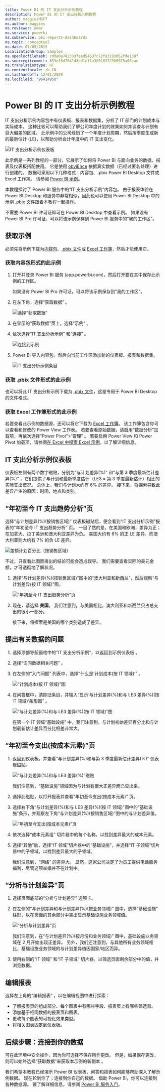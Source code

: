 ```yaml
---
title: Power BI 的 IT 支出分析示例教程
description: Power BI 的 IT 支出分析示例教程
author: maggiesMSFT
ms.author: maggies
ms.reviewer: amac
ms.service: powerbi
ms.subservice: pbi-reports-dashboards
ms.topic: conceptual
ms.date: 07/05/2019
LocalizationGroup: Samples
ms.openlocfilehash: cdde0e702333feed54637c72fa3193052fde139f
ms.sourcegitcommit: 653e18d7041d3dd1cf7a38010372366975a98eae
ms.translationtype: HT
ms.contentlocale: zh-CN
ms.lasthandoff: 12/01/2020
ms.locfileid: "96414958"
---
```

# <a name="it-spend-analysis-sample-for-power-bi-take-a-tour"></a>Power BI 的 IT 支出分析示例教程

IT 支出分析示例内容包中有仪表板、报表和数据集，分析了 IT 部门的计划成本与实际成本。 这种比较可以帮助我们了解公司年度计划的效果如何并调查与计划有巨大偏差的区域。 此示例中的公司经历了一个年度计划周期，然后按季度生成新的最新估计 (LE)，以帮助分析会计年度中的 IT 支出变化。

![IT 支出分析示例仪表板](media/sample-it-spend/it1.png)

此示例是一系列教程的一部分，它展示了如何将 Power BI 与面向业务的数据、报表及仪表板搭配使用。 它是使用 [obviEnce](http://www.obvience.com/) 依据真实数据（已经过匿名处理）进行创建的。 数据可采用以下几种格式：内容包、.pbix Power BI Desktop 文件或 Excel 工作簿。 请参阅 [Power BI 示例](sample-datasets.md)。 

本教程探讨了 Power BI 服务中的“IT 支出分析示例”内容包。 由于报表体验在 Power BI Desktop 和服务中非常相似，因此也可以使用 Power BI Desktop 中的示例 .pbix 文件跟着本教程一起操作。 

不需要 Power BI 许可证即可在 Power BI Desktop 中查看示例。 如果没有 Power BI Pro 许可证，可以将该示例保存到 Power BI 服务中的“我的工作区”。 

## <a name="get-the-sample"></a>获取示例

 必须先将示例下载为[内容包](#get-the-content-pack-for-this-sample)、[.pbix 文件](#get-the-pbix-file-for-this-sample)或 [Excel 工作簿](#get-the-excel-workbook-for-this-sample)，然后才能使用它。

### <a name="get-the-content-pack-for-this-sample"></a>获取内容包形式的此示例

1. 打开并登录 Power BI 服务 (app.powerbi.com)，然后打开要在其中保存此示例的工作区。

   如果没有 Power BI Pro 许可证，可以将该示例保存到“我的工作区”。

2. 在左下角，选择“获取数据”  。
   
   ![选择“获取数据”](media/sample-datasets/power-bi-get-data.png)
3. 在显示的“获取数据”页上，选择“示例”   。
   
4. 依次选择“IT 支出分析示例”  和“连接”  。  
  
   ![连接到示例](media/sample-it-spend/it-connect.png)
   
5. Power BI 导入内容包，然后向当前工作区添加新的仪表板、报表和数据集。
   
   ![IT 支出分析示例条目](media/sample-it-spend/it-spend-analysis-sample-entry.png)
  
### <a name="get-the-pbix-file-for-this-sample"></a>获取 .pbix 文件形式的此示例

也可以将此 IT 支出分析示例下载为 [.pbix 文件](https://download.microsoft.com/download/E/9/8/E98CEB6D-CEBB-41CF-BA2B-1A1D61B27D87/IT%20Spend%20Analysis%20Sample%20PBIX.pbix)，这是专用于 Power BI Desktop 的文件格式。

### <a name="get-the-excel-workbook-for-this-sample"></a>获取 Excel 工作簿形式的此示例

若要查看此示例的数据源，还可以将它下载为 [Excel 工作簿](https://go.microsoft.com/fwlink/?LinkId=529783)。 该工作簿包含你可以查看和修改的 Power View 工作表。 若要查看原始数据，请启用“数据分析”加载项，再依次选择“Power Pivot”>“管理”  。 若要启用 Power View 和 Power Pivot 加载项，请参阅[在 Excel 中探索 Excel 示例](sample-datasets.md#explore-excel-samples-inside-excel)，以了解详细信息。

## <a name="it-spend-analysis-sample-dashboard"></a>IT 支出分析示例仪表板
仪表板左侧有两个数字磁贴，分别为“与计划差异(%)”  和“与第 3 季度最新估计差异(%)”  ，它们提供了与计划和最新季度估计（LE3 = 第 3 季度最新估计）相比的实际支出概况。 总体上，我们与计划大约有 6% 的差异。 接下来，将探索导致此差异产生的原因：时间、地点和类别。

## <a name="ytd-it-spend-trend-analysis-page"></a>“年初至今 IT 支出趋势分析”页
选择“与计划差异(%)(按销售区域)”  仪表板磁贴后，便会看到“IT 支出分析示例”报表的“年初至今 IT 支出趋势分析”  页。 一目了然的是，在美国和欧洲，差异为正；在加拿大、拉丁美洲和澳大利亚差异为负。 美国大约有 6% 的正 LE 差异，而澳大利亚则大约有 7% 的负 LE 差异。

![差额计划百分比（按销售区域）](media/sample-it-spend/it2.png)

不过，只查看此图而得出的结论可能会造成误导。 我们需要查看实际的美元金额，才可透彻地了解状况。

1. 选择“与计划差异(%)(按销售区域)”图中的“澳大利亚和新西兰”，然后观察“与计划差异(按 IT 领域)”图。

   ![“年初至今 IT 支出趋势分析”页](media/sample-it-spend/it3.png)
2. 现在，请选择 **美国**。 我们注意到，与美国相比，澳大利亚和新西兰只占总支出的很小一部分。

    接下来，将探索是美国的哪个类别造成了差异。

## <a name="ask-questions-of-the-data"></a>提出有关数据的问题
1. 选择顶部导航窗格中的“IT 支出分析示例”，以返回到示例仪表板  。
2. 选择“询问数据相关问题”  。
3. 在左侧的“入门问题”  列表中，选择“什么是‘计划成本(按 IT 领域)’”  。

   ![“计划成本(按 IT 领域)”图](media/sample-it-spend/it-area-chart.png)

4. 在问答框中，清除旧条目，并输入“显示‘与计划差异(%)和与 LE3 差异(%)(按 IT 领域)’条形图”  。

   ![“与计划差异(%)和与 LE3 差异(%)(按 IT 领域)”图](media/sample-it-spend/it4.png)

   在第一个 IT 领域“基础设施”  中，我们注意到，与计划初始差异百分比和与计划最新估计差异百分比相差非常大。

## <a name="ytd-spend-by-cost-elements-page"></a>“年初至今支出(按成本元素)”页

1. 返回到仪表板，并查看“与计划差异(%)和与第 3 季度最新估计差异(%)”  仪表板磁贴。

   ![“与计划差异(%)和与 LE3 差异(%)”磁贴](media/sample-it-spend/it5.png)

   我们注意到，“基础设施”领域因为与计划有很大正差异而凸显出来。

1. 选择此磁贴，以打开报表并查看“年初至今支出(按成本元素)”  页。
2. 选择右下角“与计划差异(%)和与 LE3 差异(%)(按 IT 领域)”图中的“基础设施”条形，并观察左下角“与计划差异(%)(按销售区域)”图中的与计划差异值。

    ![“年初至今支出(按成本元素)”页](media/sample-it-spend/it6.png)
3. 依次选择“成本元素组”  切片器中的每个名称，以找到差异最大的成本元素。
4. 选择“其他”后，选择“IT 领域”切片器中的“基础设施”，并选择“IT 子领域”切片器中的子领域，以找到差异最大的子领域。  

   我们注意到，“网络”  的差异大。 显然，这家公司决定了为员工提供电话服务福利，尽管这项举措并不在计划中。

## <a name="plan-variance-analysis-page"></a>“分析与计划差异”页

1. 选择页面底部的“分析与计划差异”  选项卡。

2. 在左侧的“与计划差异和与计划差异(%)(按业务领域)”  图中，选择“基础设施”  柱形，以在页面的其余部分中突出显示基础设施业务领域值。

    ![“分析与计划差异”页](media/sample-it-spend/it7.png)

   我们注意到，在“与计划差异(%)(按月份和业务领域)”  图中，基础设施业务领域在 2 月开始出现正差异。 另外，我们还注意到，与其他所有业务领域相比，基础设施业务领域的与计划差异值因国家/地区而异。 

3. 使用右侧的“IT 领域”  和“IT 子领域”  切片器，以筛选页面剩余部分中的值，并浏览数据。 

## <a name="edit-the-report"></a>编辑报表
选择左上角的“编辑报表”  ，以在编辑视图中进行探索：

* 了解报表页的组成部分、每个图表中有哪些字段、报表页上有哪些筛选器。
* 添加基于相同数据的报表页和图表。
* 更改每个图表的可视化效果类型。
* 将相关图表固定到仪表板。

## <a name="next-steps-connect-to-your-data"></a>后续步骤：连接到你的数据
可在此环境中安全操作，因为你可选择不保存所作更改。 但是，如果保存更改，则可以始终选择“获取数据”来获取本示例的新副本  。

我们希望本教程已经演示 Power BI 仪表板、问答和报表如何能够帮助深入了解示例数据。 现在轮到你了；连接到你自己的数据。 借助 Power BI，你可以连接到各种数据源。 要了解详细信息，请参阅 [Power BI 服务入门](../fundamentals/service-get-started.md)。
